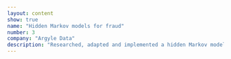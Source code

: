 ```yaml
---
layout: content
show: true
name: "Hidden Markov models for fraud"
number: 3
company: "Argyle Data"
description: "Researched, adapted and implemented a hidden Markov model for fraud detection in a telecommunications data. We trained a one-class classifier for sequential data, which was used for anomaly detection, identifying previously unknown irregularities in customer behavior to the client."
---
```



